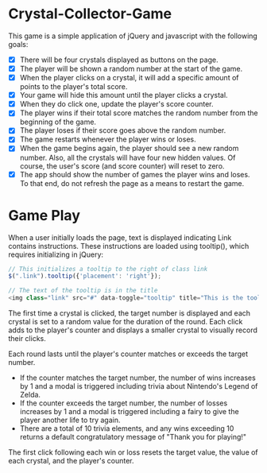 # Crystal-Collector-Game

This game is a simple application of jQuery and javascript with the following goals:

- [x] There will be four crystals displayed as buttons on the page.
- [x] The player will be shown a random number at the start of the game.
- [x] When the player clicks on a crystal, it will add a specific amount of points to the player's total score. 
- [x] Your game will hide this amount until the player clicks a crystal.
- [x] When they do click one, update the player's score counter.
- [x] The player wins if their total score matches the random number from the beginning of the game.
- [x] The player loses if their score goes above the random number.
- [x] The game restarts whenever the player wins or loses.
- [x] When the game begins again, the player should see a new random number. Also, all the crystals will have four new hidden values. Of course, the user's score (and score counter) will reset to zero.
- [x] The app should show the number of games the player wins and loses. To that end, do not refresh the page as a means to restart the game.

# Game Play

When a user initially loads the page, text is displayed indicating Link contains instructions. 
These instructions are loaded using tooltip(), which requires initializing in jQuery:

```javascript
// This initializes a tooltip to the right of class link
$(".link").tooltip({'placement': 'right'});

// The text of the tooltip is in the title
<img class="link" src="#" data-toggle="tooltip" title="This is the tooltip text">
```

The first time a crystal is clicked, the target number is displayed and each crystal is set to a random value for the duration of the round. Each click adds to the player's counter and displays a smaller crystal to visually record their clicks. 

Each round lasts until the player's counter matches or exceeds the target number. 
* If the counter matches the target number, the number of wins increases by 1 and a modal is triggered including trivia about Nintendo's Legend of Zelda. 
* If the counter exceeds the target number, the number of losses increases by 1 and a modal is triggered including a fairy to give the player another life to try again. 
* There are a total of 10 trivia elements, and any wins exceeding 10 returns a default congratulatory message of "Thank you for playing!" 

The first click following each win or loss resets the target value, the value of each crystal, and the player's counter.
